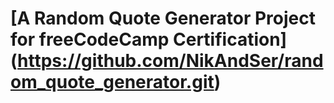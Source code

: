 # [A Random Quote Generator Project for freeCodeCamp Certification] (https://github.com/NikAndSer/random_quote_generator.git)

